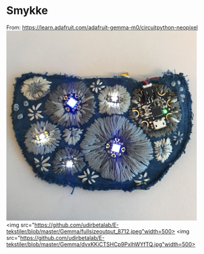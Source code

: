 # Smykke

From: https://learn.adafruit.com/adafruit-gemma-m0/circuitpython-neopixel
<img src="https://github.com/udirbetalab/E-tekstiler/blob/master/Gemma/fullsizeoutput_869b.jpeg" width=500>
<img src="https://github.com/udirbetalab/E-tekstiler/blob/master/Gemma/fullsizeoutput_8712.jpeg"width=500>
<img src="https://github.com/udirbetalab/E-tekstiler/blob/master/Gemma/dvxKKiCTSHCp9PxlhWYfTQ.jpg"width=500>
